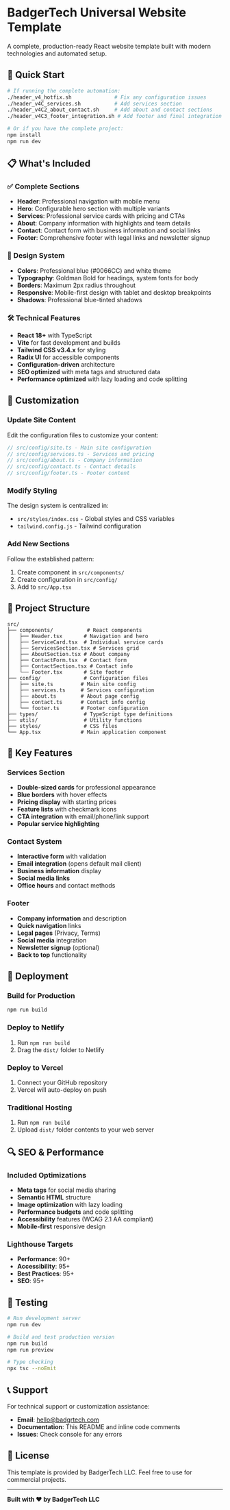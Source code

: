 # BadgerTech Universal Website Template

A complete, production-ready React website template built with modern technologies and automated setup.

## 🚀 Quick Start

```bash
# If running the complete automation:
./header_v4_hotfix.sh              # Fix any configuration issues
./header_v4C_services.sh           # Add services section
./header_v4C2_about_contact.sh     # Add about and contact sections
./header_v4C3_footer_integration.sh # Add footer and final integration

# Or if you have the complete project:
npm install
npm run dev
```

## 📋 What's Included

### ✅ Complete Sections
- **Header**: Professional navigation with mobile menu
- **Hero**: Configurable hero section with multiple variants
- **Services**: Professional service cards with pricing and CTAs
- **About**: Company information with highlights and team details
- **Contact**: Contact form with business information and social links
- **Footer**: Comprehensive footer with legal links and newsletter signup

### 🎨 Design System
- **Colors**: Professional blue (#0066CC) and white theme
- **Typography**: Goldman Bold for headings, system fonts for body
- **Borders**: Maximum 2px radius throughout
- **Responsive**: Mobile-first design with tablet and desktop breakpoints
- **Shadows**: Professional blue-tinted shadows

### 🛠 Technical Features
- **React 18+** with TypeScript
- **Vite** for fast development and builds
- **Tailwind CSS v3.4.x** for styling
- **Radix UI** for accessible components
- **Configuration-driven** architecture
- **SEO optimized** with meta tags and structured data
- **Performance optimized** with lazy loading and code splitting

## 🔧 Customization

### Update Site Content
Edit the configuration files to customize your content:

```typescript
// src/config/site.ts - Main site configuration
// src/config/services.ts - Services and pricing
// src/config/about.ts - Company information
// src/config/contact.ts - Contact details
// src/config/footer.ts - Footer content
```

### Modify Styling
The design system is centralized in:
- `src/styles/index.css` - Global styles and CSS variables
- `tailwind.config.js` - Tailwind configuration

### Add New Sections
Follow the established pattern:
1. Create component in `src/components/`
2. Create configuration in `src/config/`
3. Add to `src/App.tsx`

## 📂 Project Structure

```
src/
├── components/           # React components
│   ├── Header.tsx       # Navigation and hero
│   ├── ServiceCard.tsx  # Individual service cards
│   ├── ServicesSection.tsx # Services grid
│   ├── AboutSection.tsx # About company
│   ├── ContactForm.tsx  # Contact form
│   ├── ContactSection.tsx # Contact info
│   └── Footer.tsx       # Site footer
├── config/              # Configuration files
│   ├── site.ts         # Main site config
│   ├── services.ts     # Services configuration
│   ├── about.ts        # About page config
│   ├── contact.ts      # Contact info config
│   └── footer.ts       # Footer configuration
├── types/               # TypeScript type definitions
├── utils/               # Utility functions
├── styles/              # CSS files
└── App.tsx             # Main application component
```

## 🎯 Key Features

### Services Section
- **Double-sized cards** for professional appearance
- **Blue borders** with hover effects
- **Pricing display** with starting prices
- **Feature lists** with checkmark icons
- **CTA integration** with email/phone/link support
- **Popular service highlighting**

### Contact System
- **Interactive form** with validation
- **Email integration** (opens default mail client)
- **Business information** display
- **Social media links**
- **Office hours** and contact methods

### Footer
- **Company information** and description
- **Quick navigation** links
- **Legal pages** (Privacy, Terms)
- **Social media** integration
- **Newsletter signup** (optional)
- **Back to top** functionality

## 🚀 Deployment

### Build for Production
```bash
npm run build
```

### Deploy to Netlify
1. Run `npm run build`
2. Drag the `dist/` folder to Netlify

### Deploy to Vercel
1. Connect your GitHub repository
2. Vercel will auto-deploy on push

### Traditional Hosting
1. Run `npm run build`
2. Upload `dist/` folder contents to your web server

## 🔍 SEO & Performance

### Included Optimizations
- **Meta tags** for social media sharing
- **Semantic HTML** structure
- **Image optimization** with lazy loading
- **Performance budgets** and code splitting
- **Accessibility** features (WCAG 2.1 AA compliant)
- **Mobile-first** responsive design

### Lighthouse Targets
- **Performance**: 90+
- **Accessibility**: 95+
- **Best Practices**: 95+
- **SEO**: 95+

## 🧪 Testing

```bash
# Run development server
npm run dev

# Build and test production version
npm run build
npm run preview

# Type checking
npx tsc --noEmit
```

## 📞 Support

For technical support or customization assistance:
- **Email**: hello@badgrtech.com
- **Documentation**: This README and inline code comments
- **Issues**: Check console for any errors

## 📄 License

This template is provided by BadgerTech LLC. Feel free to use for commercial projects.

---

**Built with ❤️ by BadgerTech LLC**
